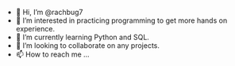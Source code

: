 - 👋 Hi, I’m @rachbug7
- 👀 I’m interested in practicing programming to get more hands on experience.
- 🌱 I’m currently learning Python and SQL.
- 💞️ I’m looking to collaborate on any projects.
- 📫 How to reach me ...

<!---
rachbug7/rachbug7 is a ✨ special ✨ repository because its `README.md` (this file) appears on your GitHub profile.
You can click the Preview link to take a look at your changes.
--->
